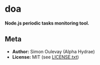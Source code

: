 # doa

**Node.js periodic tasks monitoring tool.**

## Meta

* **Author:** Simon Oulevay (Alpha Hydrae)
* **License:** MIT (see [LICENSE.txt](https://raw.github.com/AlphaHydrae/doa/master/LICENSE.txt))
